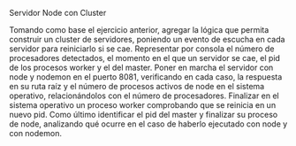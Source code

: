 Servidor Node con Cluster

Tomando como base el ejercicio anterior, agregar la lógica que permita construir un cluster de servidores, poniendo un evento de escucha en cada servidor para reiniciarlo si se cae.
Representar por consola el número de procesadores detectados, el momento en el que un servidor se cae, el pid de los procesos worker y el del master. 
Poner en marcha el servidor con node y nodemon en el puerto 8081, verificando en cada caso, la respuesta en su ruta raíz y el número de procesos activos de node en el sistema operativo, relacionándolos con el número de procesadores.
Finalizar en el sistema operativo un proceso worker comprobando que se reinicia en un nuevo pid.
Como último identificar el pid del master y finalizar su proceso de node, analizando qué ocurre en el caso de haberlo ejecutado con node y con nodemon.